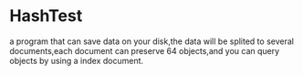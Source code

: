 # HashTest
a program that can save data on your disk,the data will be splited to several documents,each document can preserve 64 objects,and you can query objects by using a index document.
